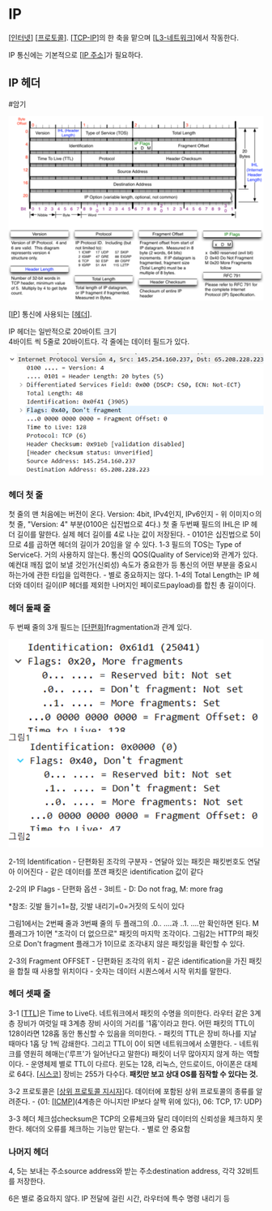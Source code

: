 # IP

[[인터넷]] [[프로토콜]]. [[TCP-IP]]의 한 축을 맡으며 [[L3-네트워크]]에서 작동한다. 

IP 통신에는 기본적으로 [[IP 주소]]가 필요하다. 



## IP 헤더

#암기

![IP 헤더 구조도](../attachments/2022-09-19-13-12-15.png)

[[IP]] 통신에 사용되는 [[헤더]].

IP 헤더는 일반적으로 20바이트 크기  
4바이트 씩 5줄로 20바이트다. 각 줄에는 데이터 필드가 있다. 

![](../attachments/2022-09-19-13-13-08.png)


### 헤더 첫 줄 

첫 줄의 맨 처음에는 버전이 온다. Version: 4bit, IPv4인지, IPv6인지 - 위 이미지ㅇ의 첫 줄, "Version: 4" 부분(0100은 십진법으로 4다.) 
첫 줄 두번째 필드의 IHL은 IP 헤더 길이를 말한다. 실제 헤더 길이를 4로 나눈 값이 저장된다. - 0101은 십진법으로 5이므로 4를 곱하면 헤더의 길이가 20임을 알 수 있다. 
1-3 필드의 TOS는 Type of Service다. 거의 사용하지 않는다. 통신의 QOS(Quality of Service)와 관계가 있다. 예컨대 깨짐 없이 보낼 것인가(신뢰성) 속도가 중요한가 등 통신의 어떤 부분을 중요시하는가에 관한 타입을 입력한다. - 별로 중요하지는 않다. 
1-4의 Total Length는 IP 헤더와 데이터 길이(IP 헤더를 제외한 나머지인 페이로드payload)를 합친 총 길이이다.  

### 헤더 둘째 줄

두 번째 줄의 3개 필드는 [[단편화]]fragmentation과 관계 있다.  

![](../attachments/2022-09-19-13-14-09.png)

2-1의 Identification - 단편화된 조각의 구분자 - 연달아 있는 패킷은 패킷번호도 연달아 이어진다 - 같은 데이터를 쪼갠 패킷은 identification 값이 같다 

2-2의 IP Flags - 단편화 옵션 - 3비트 - D: Do not frag, M: more frag  

*참조: 깃발 들기=1=참, 깃발 내리기=0=거짓의 도식이 있다 

그림1에서는 2번째 줄과 3번째 줄의 두 플래그의 .0.. ….과 ..1. ….만 확인하면 된다. M 플래그가 1이면 "조각이 더 없으므로" 패킷의 마지막 조각이다. 
그림2는 HTTP의 패킷으로 Don't fragment 플래그가 1이므로 조각내지 않은 패킷임을 확인할 수 있다.  

2-3의 Fragment OFFSET - 단편화된 조각의 위치 - 같은 identification을 가진 패킷을 합칠 때 사용할 위치이다 - 숫자는 데이터 시퀀스에서 시작 위치를 말한다. 


### 헤더 셋째 줄

3-1 [[TTL]]은 Time to Live다. 네트워크에서 패킷의 수명을 의미한다. 라우터 같은 3계층 장비가 여럿일 때 3계층 장비 사이의 거리를 '1홉'이라고 한다. 어떤 패킷의 TTL이 128이라면 128홉 동안 통신할 수 있음을 의미한다. - 패킷의 TTL은 장비 하나를 지날 때마다 1홉 당 1씩 감쇄한다. 그리고 TTL이 0이 되면 네트워크에서 소멸한다. - 네트워크를 영원히 헤매는('루프'가 일어난다고 말한다) 패킷이 너무 많아지지 않게 하는 역할이다. - 운영체제 별로 TTL이 다르다. 윈도는 128, 리눅스, 안드로이드, 아이폰은 대체로 64다. [[시스코]] 장비는 255가 다수다. **패킷만 보고 상대 OS를 짐작할 수 있다는 것.** 

3-2 프로토콜은 [[상위 프로토콜 지시자]]다. 데이터에 포함된 상위 프로토콜의 종류를 알려준다. - {01: [[ICMP]](4계층은 아니지만 IP보다 살짝 위에 있다), 06: TCP, 17: UDP} 

3-3 헤더 체크섬checksum은 TCP의 오류체크와 달리 데이터의 신뢰성을 체크하지 못한다. 헤더의 오류를 체크하는 기능만 맡는다. - 별로 안 중요함 


### 나머지 헤더

4, 5는 보내는 주소source address와 받는 주소destination address, 각각 32비트를 저장한다.  

6은 별로 중요하지 않다. IP 전달에 걸린 시간, 라우터에 특수 명령 내리기 등 

[//begin]: # "Autogenerated link references for markdown compatibility"
[인터넷]: 인터넷.md "인터넷"
[프로토콜]: 프로토콜.md "프로토콜"
[TCP-IP]: TCP-IP.md "TCP/IP"
[L3-네트워크]: L3-네트워크.md "L3-네트워크"
[IP 주소]: <IP 주소.md> "IP 주소"
[IP]: IP.md "IP"
[헤더]: 헤더.md "헤더"
[단편화]: 단편화.md "단편화"
[TTL]: TTL.md "TTL"
[시스코]: 시스코.md "시스코"
[상위 프로토콜 지시자]: <상위 프로토콜 지시자.md> "상위 프로토콜 지시자"
[ICMP]: ICMP.md "ICMP"
[//end]: # "Autogenerated link references"